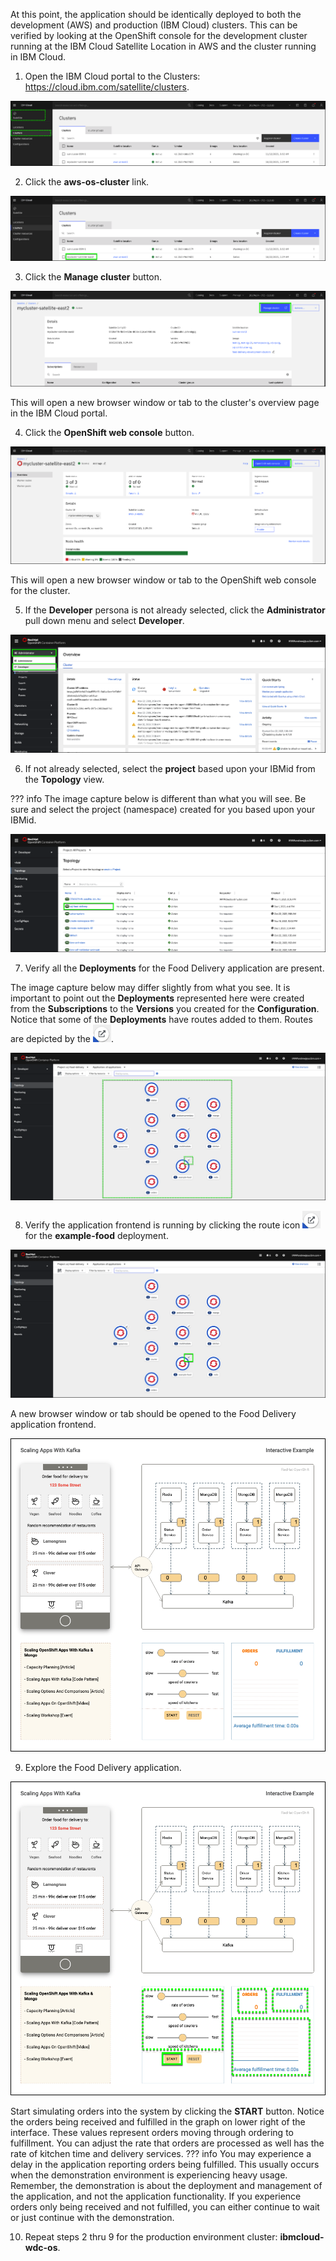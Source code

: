 At this point, the application should be identically deployed to both the development (AWS) and production (IBM Cloud) clusters. This can be verified by looking at the OpenShift console for the development cluster running at the IBM Cloud Satellite Location in AWS and the cluster running in IBM Cloud.

1.  Open the IBM Cloud portal to the Clusters: <a href="https://cloud.ibm.com/satellite/clusters" target="_blank">https://cloud.ibm.com/satellite/clusters</a>.

![](_attachments/ClustersList.png)

2. Click the **aws-os-cluster** link.

![](_attachments/ClustersList-AWS.png)

3. Click the **Manage cluster** button.

![](_attachments/Cluster-AWS.png)

This will open a new browser window or tab to the cluster's overview page in the IBM Cloud portal.

4. Click the **OpenShift web console** button.

![](_attachments/ClusterOverview-AWS.png)

This will open a new browser window or tab to the OpenShift web console for the cluster.

5. If the **Developer** persona is not already selected, click the **Administrator** pull down menu and select **Developer**.

![](_attachments/OS-AdminPulldown.png)

6. If not already selected, select the **project** based upon your IBMid from the **Topology** view.

??? info
    The image capture below is different than what you will see. Be sure and select the project (namespace) created for you based upon your IBMid.

![](_attachments/OS-SelectProject.png)

7. Verify all the **Deployments** for the Food Delivery application are present.

The image capture below may differ slightly from what you see. It is important to point out the **Deployments** represented here were created from the **Subscriptions** to the **Versions** you created for the **Configuration**. Notice that some of the **Deployments** have routes added to them. Routes are depicted by the ![](_attachments/routeIcon.png).

![](_attachments/OS-FD-Deployments.png)

8. Verify the application frontend is running by clicking the route icon ![](_attachments/routeIcon.png) for the **example-food** deployment.

![](_attachments/OS-FD-Deployments2.png)

A new browser window or tab should be opened to the Food Delivery application frontend.

![](_attachments/OS-FD-FrontEnd-Application.png)

9. Explore the Food Delivery application.

![](_attachments/OS-FD-FrontEnd-Application2.png)

Start simulating orders into the system by clicking the **START** button. Notice the orders being received and fulfilled in the graph on lower right of the interface. These values represent orders moving through ordering to fulfillment. You can adjust the rate that orders are processed as well has the rate of kitchen time and delivery services.
??? info
    You may experience a delay in the application reporting orders being fulfilled.  This usually occurs when the demonstration environment is experiencing heavy usage. Remember, the demonstration is about the deployment and management of the application, and not the application functionality. If you experience orders only being received and not fulfilled, you can either continue to wait or just continue with the demonstration.

10. Repeat steps 2 thru 9 for the production environment cluster: **ibmcloud-wdc-os**.
